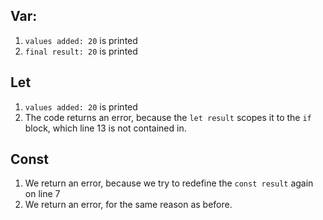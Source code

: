 ## Var:
1. `values added: 20` is printed
2. `final result: 20` is printed

## Let
1. `values added: 20` is printed
2. The code returns an error, because the `let result` scopes it to the `if` block, which line 13 is not contained in.

## Const
1. We return an error, because we try to redefine the `const result` again on line 7
2. We return an error, for the same reason as before.
